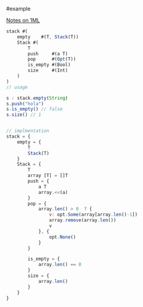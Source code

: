 #example

[Notes on 1ML](https://shonfeder.github.io/themata/programming/notes-on-1ml.html)


```js
stack #(
	empty    #(T, Stack(T))
	Stack #(
		T
		push     #(a T)
		pop      #(Opt(T))
		is_empty #(Bool)
		size     #(Int)
	)
)
// usage

s : stack.empty(String)
s.push("hola")
s.is_empty() // false
s.size() // 1


// implmentation
stack = {
	empty = {
		T
		Stack(T)
	}
	Stack = {
		T
		array [T] = []T
		push = {
			a T
			array.<<(a)
		}
		pop = {
			array.len() > 0  ? {
				v: opt.Some(array[array.len()-1])
				array.remove(array.len())
				v
			}, {
				opt.None()
			}
		}

		is_empty = {
			array.len() == 0
		}
		size = {
			array.len()
		}
	}
}
```
